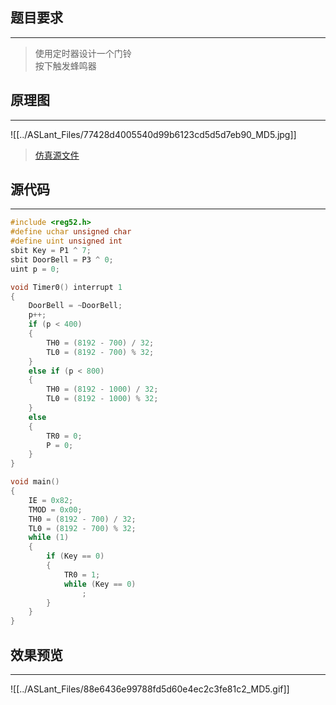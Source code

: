 ## 题目要求 
----
> 使用定时器设计一个门铃    
> 按下触发蜂鸣器

## 原理图   
----

![[../ASLant_Files/77428d4005540d99b6123cd5d5d7eb90_MD5.jpg]]   

> [仿真源文件](/123pan/?d=N7orVv-TpMV3.html)

## 源代码   
----

```c
#include <reg52.h>
#define uchar unsigned char
#define uint unsigned int
sbit Key = P1 ^ 7;
sbit DoorBell = P3 ^ 0;
uint p = 0;

void Timer0() interrupt 1
{
	DoorBell = ~DoorBell;
	p++;
	if (p < 400)
	{
		TH0 = (8192 - 700) / 32;
		TL0 = (8192 - 700) % 32;
	}
	else if (p < 800)
	{
		TH0 = (8192 - 1000) / 32;
		TL0 = (8192 - 1000) % 32;
	}
	else
	{
		TR0 = 0;
		P = 0;
	}
}

void main()
{
	IE = 0x82;
	TMOD = 0x00;
	TH0 = (8192 - 700) / 32;
	TL0 = (8192 - 700) % 32;
	while (1)
	{
		if (Key == 0)
		{
			TR0 = 1;
			while (Key == 0)
				;
		}
	}
}

``` 

## 效果预览 
----
![[../ASLant_Files/88e6436e99788fd5d60e4ec2c3fe81c2_MD5.gif]]  